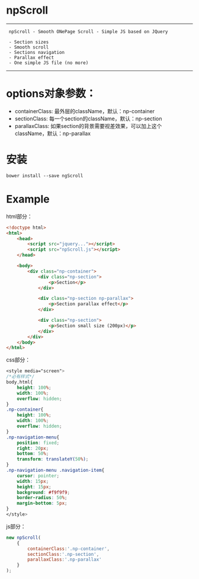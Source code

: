 # npScroll

****************************************************************

     npScroll - Smooth ONePage Scroll - Simple JS based on JQuery

     - Section sizes
     - Smooth scroll
     - Sections navigation
     - Parallax effect
     - One simple JS file (no more)

****************************************************************

# options对象参数：
 * containerClass: 最外层的className，默认：np-container
 * sectionClass: 每一个section的className，默认：np-section
 * parallaxClass: 如果section的背景需要视差效果，可以加上这个className，默认：np-parallax

# 安装

    bower install --save ngScroll

# Example

html部分：
``` HTML
<!doctype html>
<html>
    <head>
        <script src="jquery..."></script>
        <script src="npScroll.js"></script>
    </head>

    <body>
        <div class="np-container">
            <div class="np-section">
                <p>Section</p>
            </div>

            <div class="np-section np-parallax">
                <p>Section parallax effect</p>
            </div>

            <div class="np-section">
                <p>Section small size (200px)</p>
            </div>
        </div>
    </body>
</html>
```
css部分：
``` css
<style media="screen">
/*必有样式*/
body,html{
    height: 100%;
    width: 100%;
    overflow: hidden;
}
.np-container{
    height: 100%;
    width: 100%;
    overflow: hidden;
}
.np-navigation-menu{
    position: fixed;
    right: 20px;
    bottom: 50%;
    transform: translateY(50%);
}
.np-navigation-menu .navigation-item{
    cursor: pointer;
    width: 15px;
    height: 15px;
    background: #f9f9f9;
    border-radius: 50%;
    margin-bottom: 5px;
}
</style>
```
js部分：
``` js
new npScroll(
    {
        containerClass:'.np-container',
        sectionClass:'.np-section',
        parallaxClass:'.np-parallax'
    }
);
```
